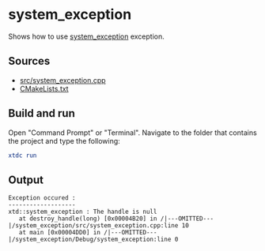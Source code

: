 # system_exception

Shows how to use [system_exception](https://gammasoft71.github.io/xtd/reference_guides/latest/classxtd_1_1system__exception.html) exception.

## Sources

* [src/system_exception.cpp](src/system_exception.cpp)
* [CMakeLists.txt](CMakeLists.txt)

## Build and run

Open "Command Prompt" or "Terminal". Navigate to the folder that contains the project and type the following:

```cmake
xtdc run
```

## Output

```
Exception occured :
-------------------
xtd::system_exception : The handle is null
   at destroy_handle(long) [0x00004B20] in /|---OMITTED---|/system_exception/src/system_exception.cpp:line 10
   at main [0x00004DD0] in /|---OMITTED---|/system_exception/Debug/system_exception:line 0
```
